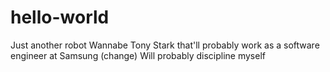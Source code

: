 # hello-world
Just another robot
Wannabe Tony Stark that'll probably work as a software engineer at Samsung (change)
Will probably discipline myself
